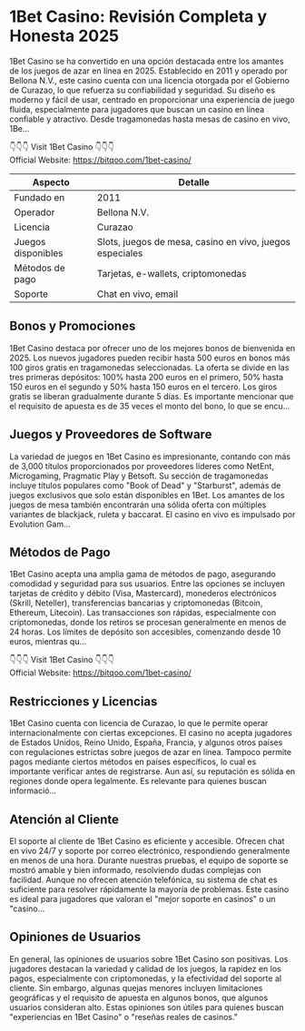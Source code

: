 
# 1Bet Casino: Revisión Completa y Honesta 2025

1Bet Casino se ha convertido en una opción destacada entre los amantes de los juegos de azar en línea en 2025. Establecido en 2011 y operado por Bellona N.V., este casino cuenta con una licencia otorgada por el Gobierno de Curazao, lo que refuerza su confiabilidad y seguridad. Su diseño es moderno y fácil de usar, centrado en proporcionar una experiencia de juego fluida, especialmente para jugadores que buscan un casino en línea confiable y atractivo. Desde tragamonedas hasta mesas de casino en vivo, 1Be...

👇👇👇 Visit 1Bet Casino 👇👇👇  
Official Website: https://bitqoo.com/1bet-casino/

| Aspecto            | Detalle                                               |
|--------------------|-------------------------------------------------------|
| Fundado en         | 2011                                                  |
| Operador           | Bellona N.V.                                          |
| Licencia           | Curazao                                               |
| Juegos disponibles | Slots, juegos de mesa, casino en vivo, juegos especiales |
| Métodos de pago    | Tarjetas, e-wallets, criptomonedas                    |
| Soporte            | Chat en vivo, email                                   |

## Bonos y Promociones

1Bet Casino destaca por ofrecer uno de los mejores bonos de bienvenida en 2025. Los nuevos jugadores pueden recibir hasta 500 euros en bonos más 100 giros gratis en tragamonedas seleccionadas. La oferta se divide en las tres primeras depósitos: 100% hasta 200 euros en el primero, 50% hasta 150 euros en el segundo y 50% hasta 150 euros en el tercero. Los giros gratis se liberan gradualmente durante 5 días. Es importante mencionar que el requisito de apuesta es de 35 veces el monto del bono, lo que se encu...

## Juegos y Proveedores de Software

La variedad de juegos en 1Bet Casino es impresionante, contando con más de 3,000 títulos proporcionados por proveedores líderes como NetEnt, Microgaming, Pragmatic Play y Betsoft. Su sección de tragamonedas incluye títulos populares como "Book of Dead" y "Starburst", además de juegos exclusivos que solo están disponibles en 1Bet. Los amantes de los juegos de mesa también encontrarán una sólida oferta con múltiples variantes de blackjack, ruleta y baccarat. El casino en vivo es impulsado por Evolution Gam...

## Métodos de Pago

1Bet Casino acepta una amplia gama de métodos de pago, asegurando comodidad y seguridad para sus usuarios. Entre las opciones se incluyen tarjetas de crédito y débito (Visa, Mastercard), monederos electrónicos (Skrill, Neteller), transferencias bancarias y criptomonedas (Bitcoin, Ethereum, Litecoin). Las transacciones son rápidas, especialmente con criptomonedas, donde los retiros se procesan generalmente en menos de 24 horas. Los límites de depósito son accesibles, comenzando desde 10 euros, mientras qu...

👇👇👇 Visit 1Bet Casino 👇👇👇  
Official Website: https://bitqoo.com/1bet-casino/

## Restricciones y Licencias

1Bet Casino cuenta con licencia de Curazao, lo que le permite operar internacionalmente con ciertas excepciones. El casino no acepta jugadores de Estados Unidos, Reino Unido, España, Francia, y algunos otros países con regulaciones estrictas sobre juegos de azar en línea. Tampoco permite pagos mediante ciertos métodos en países específicos, lo cual es importante verificar antes de registrarse. Aun así, su reputación es sólida en regiones donde opera legalmente. Es relevante para quienes buscan informació...

## Atención al Cliente

El soporte al cliente de 1Bet Casino es eficiente y accesible. Ofrecen chat en vivo 24/7 y soporte por correo electrónico, respondiendo generalmente en menos de una hora. Durante nuestras pruebas, el equipo de soporte se mostró amable y bien informado, resolviendo dudas complejas con facilidad. Aunque no ofrecen atención telefónica, su sistema de chat es suficiente para resolver rápidamente la mayoría de problemas. Este casino es ideal para jugadores que valoran el "mejor soporte en casinos" o un "casino...

## Opiniones de Usuarios

En general, las opiniones de usuarios sobre 1Bet Casino son positivas. Los jugadores destacan la variedad y calidad de los juegos, la rapidez en los pagos, especialmente con criptomonedas, y la efectividad del soporte al cliente. Sin embargo, algunas quejas menores incluyen limitaciones geográficas y el requisito de apuesta en algunos bonos, que algunos usuarios consideran alto. Estas opiniones son útiles para quienes buscan "experiencias en 1Bet Casino" o "reseñas reales de casinos."
